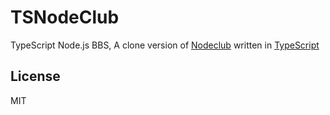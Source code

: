 # TSNodeClub
TypeScript Node.js BBS, A clone version of [Nodeclub](https://github.com/cnodejs/nodeclub/) written in [TypeScript](http://www.typescriptlang.org/)

## License
MIT
